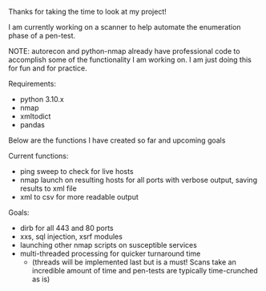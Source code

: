 Thanks for taking the time to look at my project!

I am currently working on a scanner to help automate the enumeration phase of a pen-test.

NOTE: autorecon and python-nmap already have professional code to accomplish some of the functionality I am working on. 
I am just doing this for fun and for practice.

Requirements: 

- python 3.10.x
- nmap
- xmltodict
- pandas
	
	

Below are the functions I have created so far and upcoming goals


Current functions:
- ping sweep to check for live hosts
- nmap launch on resulting hosts for all ports with verbose output, saving results to xml file 
- xml to csv for more readable output

Goals:
- dirb for all 443 and 80 ports
- xxs, sql injection, xsrf modules
- launching other nmap scripts on susceptible services
- multi-threaded processing for quicker turnaround time 
	- (threads will be implemented last but is a must! Scans take an incredible amount of time and pen-tests are typically time-crunched as is)
